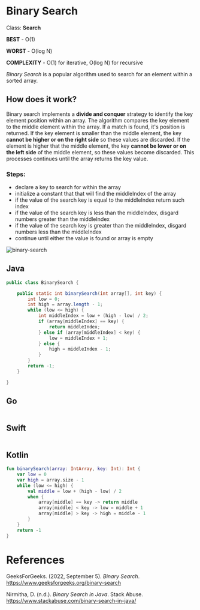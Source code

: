 # Binary Search

Class: **Search**

**BEST** - O(1) 

**WORST** - O(log N) 

**COMPLEXITY** - O(1) for iterative, O(log N) for recursive

*Binary Search* is a popular algorithm used to search 
for an element within a sorted array. 

## How does it work? 
Binary search implements a **divide and conquer** strategy 
to identify the key element position within an array. The algorithm 
compares the key element to the middle element within the array. 
If a match is found, it's position is returned. If the key element
is smaller than the middle element, the key **cannot be higher or 
on the right side** so these values are discarded. If the element 
is higher that the middle element, the key **cannot be lower or on the 
left side** of the middle element, so these values become discarded. This 
processes continues until the array returns the key value. 

### Steps:
- declare a key to search for within the array  
- initialize a constant that that will find the middleIndex of the array 
- if the value of the search key is equal to the middleIndex return such index 
- if the value of the search key is less than the middleIndex, disgard numbers greater than the middleIndex 
- if the value of the search key is greater than the middleIndex, disgard numbers less than the middleIndex
- continue until either the value is found or array is empty

![binary-search](https://user-images.githubusercontent.com/109105989/194418509-1742728e-071a-4afd-8861-d5250b7f4c0a.png)

## Java 
``` java 
public class BinarySearch {

    public static int binarySearch(int array[], int key) {
        int low = 0;
        int high = array.length - 1;
        while (low <= high) {
            int middleIndex = low + (high - low) / 2;
            if (array[middleIndex] == key) {
                return middleIndex;
            } else if (array[middleIndex] < key) {
                low = middleIndex + 1;
            } else {
                high = middleIndex - 1;
            }
        }
        return -1;
    }

}
``` 
## Go 
``` go 

``` 
## Swift 
``` swift 

``` 
## Kotlin 
``` kotlin 
fun binarySearch(array: IntArray, key: Int): Int { 
    var low = 0 
    var high = array.size - 1 
    while (low <= high) {
        val middle = low + (high - low) / 2 
        when { 
            array[middle] == key -> return middle
            array[middle] < key -> low = middle + 1 
            array[middle] > key -> high = middle - 1
        }
    }
    return -1
}
``` 

# References 
GeeksForGeeks. (2022, September 5). *Binary Search*. <https://www.geeksforgeeks.org/binary-search> 

Nirmitha, D. (n.d.). *Binary Search in Java*. Stack Abuse. <https://www.stackabuse.com/binary-search-in-java/> 

